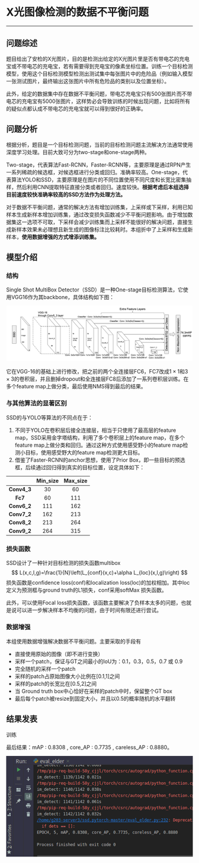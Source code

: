 # X光图像检测的数据不平衡问题
------

## 问题综述

题目给出了安检的X光图片，目的是检测出给定的X光图片里是否有带电芯的充电宝或不带电芯的充电宝，若有需要得到充电宝的像素坐标位置。训练一个目标检测模型，使用这个目标检测模型检测出测试集中每张图片中的危险品（例如输入模型一张测试图片，最终输出这张图片中所有危险品的类别以及位置坐标）。

此外，给定的数据集中存在数据不平衡问题，带电芯充电宝只有500张图片而不带电芯的充电宝有5000张图片，这样势必会导致训练的时候出现问题，比如将所有的疑似点都认成不带电芯的充电宝就可以得到很好的正确率。

## 问题分析

根据分析，题目是一个目标检测问题，当前的目标检测问题主流解决方法通常使用深度学习处理。目前大致可分为two-stage和one-stage两种。

Two-stage，代表算法Fast-RCNN，Faster-RCNN等，主要原理是通过RPN产生一系列稀疏的候选框，对候选框进行分类或回归。准确率较高。One-stage，代表算法YOLO和SSD，主要原理是在图片的不同位置使用不同尺度和长宽比密集抽样，然后利用CNN提取特征直接分类或者回归。速度较快。**根据考虑后本组选择目前速度较快准确率较高的SSD方法作为处理方法。**

对于数据不平衡问题，通常的解决方法有增加训练集，上采样或下采样，利用已知样本生成新样本增加训练集，通过改变损失函数减少不平衡问题影响。由于增加数据集这一选项不可取，下采样会减少训练集而上采样不能很好的解决问题，直接生成新样本效果未必理想且新生成的图像标注比较耗时。本组折中了上采样和生成新样本，**使用数据增强的方式增添训练集。**

## 模型介绍

### 结构

Single Shot MultiBox Detector（SSD）是一种One-stage目标检测算法，它使用VGG16作为其backbone，具体结构如下图：

![](https://github.com/Helixuan/SIXRay_Homework_ssd/blob/master/SSD_constructure.png)

它在VGG-16的基础上进行修改，把之前的两个全连接层FC6，FC7改成$1\times1$和$3\times3$的卷积层，并且删掉dropout和全连接层FC8后添加了一系列卷积层训练。在多个feature map上做分类，最后使用NMS得到最后的结果。

### 与其他算法的显著区别

SSD的与YOLO等算法的不同点在于：

1. 不同于YOLO在卷积层后接全连接层，相当于只使用了最高层的feature map，SSD采用金字塔结构，利用了多个卷积层上的feature map，在多个feature map上做分类和回归。通过这种方式使用感受野小的feature map检测小目标，使用感受野大的feature map检测更大目标。
2. 借鉴了Faster-RCNN的anchor思想，使用了Prior Box，即一些目标的预选框，后续通过回归得到真实的目标位置，设定具体如下：

|             | Min_size | Max_size |
| :---------: | :------: | :------: |
| **Conv4_3** |    30    |    60    |
|   **Fc7**   |    60    |   111    |
| **Conv6_2** |   111    |   162    |
| **Conv7_2** |   162    |   213    |
| **Conv8_2** |   213    |   264    |
| **Conv9_2** |   264    |   315    |

### 损失函数

SSD设计了一种针对目标检测的损失函数multibox
$$
L(x,c,l,g)=\frac{1}{N}\left(L_{conf}(x,c)+\alpha L_{loc}(x,l,g)\right)
$$
损失函数是confidence loss(conf)和localization loss(loc)的加权相加。其中loc定义为预测框与ground truth的L1损失，conf采用softMax 损失函数。

此外，可以使用Focal loss损失函数，该函数主要解决了负样本太多的问题，也就是说可以进一步解决样本不均衡的问题，由于时间有限还进行尝试。

### 数据增强

本组使用数据增强解决数据不平衡问题。主要采取的手段有

- 直接使用原始的图像（即不进行变换）
- 采样一个patch，保证与GT之间最小的IoU为：0.1，0.3，0.5，0.7 或 0.9
- 完全随机的采样一个patch
- 采样的patch占原始图像大小比例在[0.1,1]之间
- 采样的patch的长宽比在[0.5,2]之间
- 当 Ground truth box中心恰好在采样的patch中时，保留整个GT box
- 最后每个patch被resize到固定大小，并且以0.5的概率随机的水平翻转

## 结果发表

训练

最后结果：mAP : 0.8308 , core_AP : 0.7735 , careless_AP : 0.8880。

![](https://github.com/Helixuan/SIXRay_Homework_ssd/blob/master/test_result.png)



